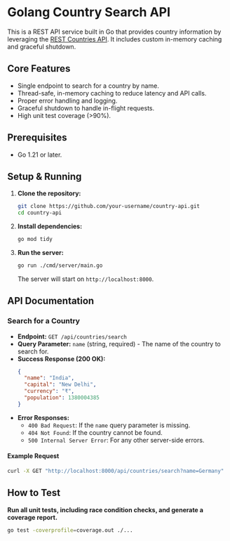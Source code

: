 # Golang Country Search API

This is a REST API service built in Go that provides country information by leveraging the [REST Countries API](https://restcountries.com/). It includes custom in-memory caching and graceful shutdown.

## Core Features

- Single endpoint to search for a country by name.
- Thread-safe, in-memory caching to reduce latency and API calls.
- Proper error handling and logging.
- Graceful shutdown to handle in-flight requests.
- High unit test coverage (>90%).

## Prerequisites

- Go 1.21 or later.

## Setup & Running

1.  **Clone the repository:**

    ```bash
    git clone https://github.com/your-username/country-api.git
    cd country-api
    ```

2.  **Install dependencies:**

    ```bash
    go mod tidy
    ```

3.  **Run the server:**
    ```bash
    go run ./cmd/server/main.go
    ```
    The server will start on `http://localhost:8000`.

## API Documentation

### Search for a Country

- **Endpoint:** `GET /api/countries/search`
- **Query Parameter:** `name` (string, required) - The name of the country to search for.
- **Success Response (200 OK):**
  ```json
  {
    "name": "India",
    "capital": "New Delhi",
    "currency": "₹",
    "population": 1380004385
  }
  ```
- **Error Responses:**
  - `400 Bad Request`: If the `name` query parameter is missing.
  - `404 Not Found`: If the country cannot be found.
  - `500 Internal Server Error`: For any other server-side errors.

#### Example Request

```bash
curl -X GET "http://localhost:8000/api/countries/search?name=Germany"
```

## How to Test

**Run all unit tests, including race condition checks, and generate a coverage report.**

```bash
go test -coverprofile=coverage.out ./...
```
